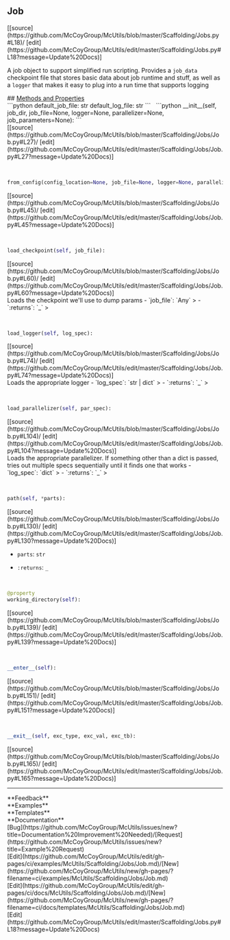 ## <a id="McUtils.Scaffolding.Jobs.Job">Job</a> 

<div class="docs-source-link" markdown="1">
[[source](https://github.com/McCoyGroup/McUtils/blob/master/Scaffolding/Jobs.py#L18)/
[edit](https://github.com/McCoyGroup/McUtils/edit/master/Scaffolding/Jobs.py#L18?message=Update%20Docs)]
</div>

A job object to support simplified run scripting.
Provides a `job_data` checkpoint file that stores basic
data about job runtime and stuff, as well as a `logger` that
makes it easy to plug into a run time that supports logging







<div class="collapsible-section">
 <div class="collapsible-section collapsible-section-header" markdown="1">
## <a class="collapse-link" data-toggle="collapse" href="#methods" markdown="1"> Methods and Properties</a> <a class="float-right" data-toggle="collapse" href="#methods"><i class="fa fa-chevron-down"></i></a>
 </div>
 <div class="collapsible-section collapsible-section-body collapse show" id="methods" markdown="1">
 ```python
default_job_file: str
default_log_file: str
```
<a id="McUtils.Scaffolding.Jobs.Job.__init__" class="docs-object-method">&nbsp;</a> 
```python
__init__(self, job_dir, job_file=None, logger=None, parallelizer=None, job_parameters=None): 
```
<div class="docs-source-link" markdown="1">
[[source](https://github.com/McCoyGroup/McUtils/blob/master/Scaffolding/Jobs/Job.py#L27)/
[edit](https://github.com/McCoyGroup/McUtils/edit/master/Scaffolding/Jobs/Job.py#L27?message=Update%20Docs)]
</div>


<a id="McUtils.Scaffolding.Jobs.Job.from_config" class="docs-object-method">&nbsp;</a> 
```python
from_config(config_location=None, job_file=None, logger=None, parallelizer=None, job_parameters=None): 
```
<div class="docs-source-link" markdown="1">
[[source](https://github.com/McCoyGroup/McUtils/blob/master/Scaffolding/Jobs/Job.py#L45)/
[edit](https://github.com/McCoyGroup/McUtils/edit/master/Scaffolding/Jobs/Job.py#L45?message=Update%20Docs)]
</div>


<a id="McUtils.Scaffolding.Jobs.Job.load_checkpoint" class="docs-object-method">&nbsp;</a> 
```python
load_checkpoint(self, job_file): 
```
<div class="docs-source-link" markdown="1">
[[source](https://github.com/McCoyGroup/McUtils/blob/master/Scaffolding/Jobs/Job.py#L60)/
[edit](https://github.com/McCoyGroup/McUtils/edit/master/Scaffolding/Jobs/Job.py#L60?message=Update%20Docs)]
</div>
Loads the checkpoint we'll use to dump params
  - `job_file`: `Any`
    > 
  - `:returns`: `_`
    >


<a id="McUtils.Scaffolding.Jobs.Job.load_logger" class="docs-object-method">&nbsp;</a> 
```python
load_logger(self, log_spec): 
```
<div class="docs-source-link" markdown="1">
[[source](https://github.com/McCoyGroup/McUtils/blob/master/Scaffolding/Jobs/Job.py#L74)/
[edit](https://github.com/McCoyGroup/McUtils/edit/master/Scaffolding/Jobs/Job.py#L74?message=Update%20Docs)]
</div>
Loads the appropriate logger
  - `log_spec`: `str | dict`
    > 
  - `:returns`: `_`
    >


<a id="McUtils.Scaffolding.Jobs.Job.load_parallelizer" class="docs-object-method">&nbsp;</a> 
```python
load_parallelizer(self, par_spec): 
```
<div class="docs-source-link" markdown="1">
[[source](https://github.com/McCoyGroup/McUtils/blob/master/Scaffolding/Jobs/Job.py#L104)/
[edit](https://github.com/McCoyGroup/McUtils/edit/master/Scaffolding/Jobs/Job.py#L104?message=Update%20Docs)]
</div>
Loads the appropriate parallelizer.
If something other than a dict is passed,
tries out multiple specs sequentially until it finds one that works
  - `log_spec`: `dict`
    > 
  - `:returns`: `_`
    >


<a id="McUtils.Scaffolding.Jobs.Job.path" class="docs-object-method">&nbsp;</a> 
```python
path(self, *parts): 
```
<div class="docs-source-link" markdown="1">
[[source](https://github.com/McCoyGroup/McUtils/blob/master/Scaffolding/Jobs/Job.py#L130)/
[edit](https://github.com/McCoyGroup/McUtils/edit/master/Scaffolding/Jobs/Job.py#L130?message=Update%20Docs)]
</div>

  - `parts`: `str`
    > 
  - `:returns`: `_`
    >


<a id="McUtils.Scaffolding.Jobs.Job.working_directory" class="docs-object-method">&nbsp;</a> 
```python
@property
working_directory(self): 
```
<div class="docs-source-link" markdown="1">
[[source](https://github.com/McCoyGroup/McUtils/blob/master/Scaffolding/Jobs/Job.py#L139)/
[edit](https://github.com/McCoyGroup/McUtils/edit/master/Scaffolding/Jobs/Job.py#L139?message=Update%20Docs)]
</div>


<a id="McUtils.Scaffolding.Jobs.Job.__enter__" class="docs-object-method">&nbsp;</a> 
```python
__enter__(self): 
```
<div class="docs-source-link" markdown="1">
[[source](https://github.com/McCoyGroup/McUtils/blob/master/Scaffolding/Jobs/Job.py#L151)/
[edit](https://github.com/McCoyGroup/McUtils/edit/master/Scaffolding/Jobs/Job.py#L151?message=Update%20Docs)]
</div>


<a id="McUtils.Scaffolding.Jobs.Job.__exit__" class="docs-object-method">&nbsp;</a> 
```python
__exit__(self, exc_type, exc_val, exc_tb): 
```
<div class="docs-source-link" markdown="1">
[[source](https://github.com/McCoyGroup/McUtils/blob/master/Scaffolding/Jobs/Job.py#L165)/
[edit](https://github.com/McCoyGroup/McUtils/edit/master/Scaffolding/Jobs/Job.py#L165?message=Update%20Docs)]
</div>
 </div>
</div>












---


<div markdown="1" class="text-secondary">
<div class="container">
  <div class="row">
   <div class="col" markdown="1">
**Feedback**   
</div>
   <div class="col" markdown="1">
**Examples**   
</div>
   <div class="col" markdown="1">
**Templates**   
</div>
   <div class="col" markdown="1">
**Documentation**   
</div>
   <div class="col" markdown="1">
   
</div>
   <div class="col" markdown="1">
   
</div>
   <div class="col" markdown="1">
   
</div>
</div>
  <div class="row">
   <div class="col" markdown="1">
[Bug](https://github.com/McCoyGroup/McUtils/issues/new?title=Documentation%20Improvement%20Needed)/[Request](https://github.com/McCoyGroup/McUtils/issues/new?title=Example%20Request)   
</div>
   <div class="col" markdown="1">
[Edit](https://github.com/McCoyGroup/McUtils/edit/gh-pages/ci/examples/McUtils/Scaffolding/Jobs/Job.md)/[New](https://github.com/McCoyGroup/McUtils/new/gh-pages/?filename=ci/examples/McUtils/Scaffolding/Jobs/Job.md)   
</div>
   <div class="col" markdown="1">
[Edit](https://github.com/McCoyGroup/McUtils/edit/gh-pages/ci/docs/McUtils/Scaffolding/Jobs/Job.md)/[New](https://github.com/McCoyGroup/McUtils/new/gh-pages/?filename=ci/docs/templates/McUtils/Scaffolding/Jobs/Job.md)   
</div>
   <div class="col" markdown="1">
[Edit](https://github.com/McCoyGroup/McUtils/edit/master/Scaffolding/Jobs.py#L18?message=Update%20Docs)   
</div>
   <div class="col" markdown="1">
   
</div>
   <div class="col" markdown="1">
   
</div>
   <div class="col" markdown="1">
   
</div>
</div>
</div>
</div>